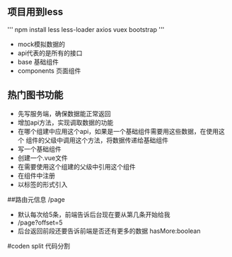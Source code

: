 ## 项目用到less
'''
npm install less less-loader axios vuex bootstrap
'''
- mock模拟数据的
- api代表的是所有的接口
- base 基础组件
- components 页面组件
## 热门图书功能
- 先写服务端，确保数据能正常返回
- 增加api方法，实现调取数据的功能
- 在哪个组建中应用这个api，如果是一个基础组件需要用这些数据，在使用这个
组件的父级中调用这个方法，将数据传递给基础组件
- 写一个基础组件 
 - 创建一个.vue文件
 - 在需要使用这个组建的父级中引用这个组件
 - 在组件中注册
 - 以标签的形式引入
 
 ##路由元信息 /page
- 默认每次给5条，前端告诉后台现在要从第几条开始给我
- /page?offset=5
- 后台返回前段还要告诉前端是否还有更多的数据 hasMore:boolean

#coden split 代码分割